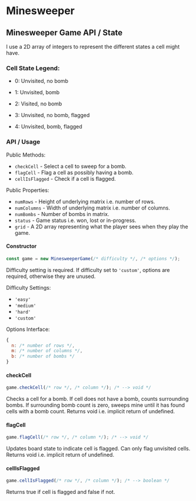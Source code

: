 # Minesweeper

## Minesweeper Game API / State

I use a 2D array of integers to represent the different states a cell might have.

### Cell State Legend:

- 0: Unvisited, no bomb

- 1: Unvisited, bomb

- 2: Visited, no bomb

- 3: Unvisited, no bomb, flagged

- 4: Unvisited, bomb, flagged

### API / Usage

Public Methods:

- `checkCell` - Select a cell to sweep for a bomb.
- `flagCell` - Flag a cell as possibly having a bomb.
- `cellIsFlagged` - Check if a cell is flagged.

Public Properties:

- `numRows` - Height of underlying matrix i.e. number of rows.
- `numColumns` - Width of underlying matrix i.e. number of columns.
- `numBombs` - Number of bombs in matrix.
- `status` - Game status i.e. won, lost or in-progress.
- `grid` - A 2D array representing what the player sees when they play the game.

#### Constructor

```javascript
const game = new MinesweeperGame(/* difficulty */, /* options */);
```

Difficulty setting is required. If difficulty set to `'custom'`, options are required, otherwise they are unused.

Difficulty Settings:

- `'easy'`
- `'medium'`
- `'hard'`
- `'custom'`

Options Interface:

```javascript
{
  n: /* number of rows */,
  m: /* number of columns */,
  b: /* number of bombs */
}
```

#### checkCell

```javascript
game.checkCell(/* row */, /* column */); /* --> void */
```

Checks a cell for a bomb. If cell does not have a bomb, counts surrounding bombs. If surrounding bomb count is zero, sweeps mine until it has found cells with a bomb count. Returns void i.e. implicit return of undefined.

#### flagCell

```javascript
game.flagCell(/* row */, /* column */); /* --> void */
```

Updates board state to indicate cell is flagged. Can only flag unvisited cells. Returns void i.e. implicit return of undefined.

#### cellIsFlagged

```javascript
game.cellIsFlagged(/* row */, /* column */); /* --> boolean */
```

Returns true if cell is flagged and false if not.
